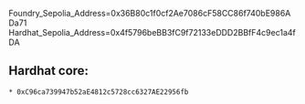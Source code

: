 Foundry_Sepolia_Address=0x36B80c1f0cf2Ae7086cF58CC86f740bE986ADa71
Hardhat_Sepolia_Address=0x4f5796beBB3fC9f72133eDDD2BBfF4c9ec1a4fDA

## Hardhat core:
    * 0xC96ca739947b52aE4812c5728cc6327AE22956fb